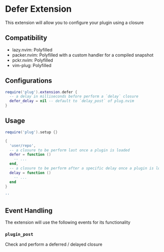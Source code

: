 # Defer Extension

This extension will allow you to configure your plugin using a closure

## Compatibility

- lazy.nvim: Polyfilled
- packer.nvim: Polyfilled with a custom handler for a compiled snapshot
- pckr.nvim: Polyfilled
- vim-plug: Polyfilled

## Configurations

```lua
require('plug').extension.defer {
  -- a delay in milliseconds before perform a `delay` closure
  defer_delay = nil -- default to `delay_post` of plug.nvim
}
```

## Usage

```lua
require('plug').setup {}

{
  'user/repo',
  -- a closure to be perform last once a plugin is loaded
  defer = function ()
    -- ...
  end,
  -- a closure to be perform after a specific delay once a plugin is loaded
  delay = function ()
    -- ...
  end
}

''
```

## Event Handling

The extension will use the following events for its functionality

### `plugin_post`

Check and perform a deferred / delayed closure
